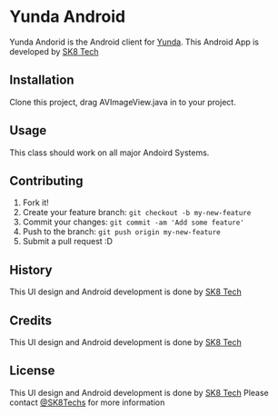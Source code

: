  # Yunda Android
Yunda Andorid is the Android client for [Yunda](http://www.yunda.com). This Android App is developed by [SK8 Tech](http://sk8techs.com)

## Installation
Clone this project, drag AVImageView.java in to your project.

## Usage
This class should work on all major Andoird Systems.

## Contributing
1. Fork it!
2. Create your feature branch: `git checkout -b my-new-feature`
3. Commit your changes: `git commit -am 'Add some feature'`
4. Push to the branch: `git push origin my-new-feature`
5. Submit a pull request :D

## History
This UI design and Android development is done by [SK8 Tech](http://sk8techs.com)

## Credits
This UI design and Android development is done by [SK8 Tech](http://sk8techs.com)

## License
This UI design and Android development is done by [SK8 Tech](http://sk8techs.com) Please contact [@SK8Techs](http://sk8techs.com/contact/) for more information
